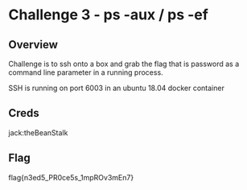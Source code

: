 # Challenge 3 - ps -aux / ps -ef

## Overview 

Challenge is to ssh onto a box and grab the flag that is password as a command line parameter in a running process. 

SSH is running on port 6003 in an ubuntu 18.04 docker container

## Creds

jack:theBeanStalk

## Flag

flag{n3ed5_PR0ce5s_1mpROv3mEn7}